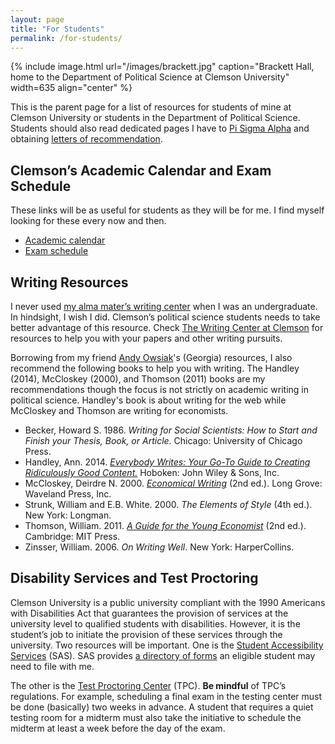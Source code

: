 ```yaml
---
layout: page
title: "For Students"
permalink: /for-students/
---
```


{% include image.html url="/images/brackett.jpg" caption="Brackett Hall, home to the Department of Political Science at Clemson University" width=635 align="center" %}

This is the parent page for a list of resources for students of mine at Clemson University or students in the Department of Political Science. Students should also read dedicated pages I have to [Pi Sigma Alpha](/for-students/pi-sigma-alpha/) and obtaining [letters of recommendation](/for-students/letters-of-recommendation/).

## Clemson’s Academic Calendar and Exam Schedule

These links will be as useful for students as they will be for me. I find myself looking for these every now and then.

- [Academic calendar](http://www.registrar.clemson.edu/html/acad_cal.htm)
- [Exam schedule](http://www.registrar.clemson.edu/html/examSched.htm)

## Writing Resources

I never used [my alma mater’s writing center](https://cstw.osu.edu/writing-center) when I was an undergraduate. In hindsight, I wish I did. Clemson’s political science students needs to take better advantage of this resource. Check [The Writing Center at Clemson](http://www.clemson.edu/centers-institutes/writing/) for resources to help you with your papers and other writing pursuits.

Borrowing from my friend [Andy Owsiak](http://www.andrewowsiak.org/for-students.html)'s (Georgia) resources, I also recommend the following books to help you with writing. The Handley (2014), McCloskey (2000), and Thomson (2011) books are my recommendations though the focus is not strictly on academic writing in political science. Handley's book is about writing for the web while McCloskey and Thomson are writing for economists.

- Becker, Howard S. 1986. *Writing for Social Scientists: How to Start and Finish your Thesis, Book, or Article*. Chicago: University of Chicago Press.
- Handley, Ann. 2014. [*Everybody Writes: Your Go-To Guide to Creating Ridiculously Good Content.*](http://www.amazon.com/Everybody-Writes-Go-Creating-Ridiculously/dp/1118905555/ref=tmm_hrd_swatch_0?_encoding=UTF8&qid=&sr=) Hoboken: John Wiley & Sons, Inc.
- McCloskey, Deirdre N. 2000. [*Economical Writing*](http://www.amazon.com/Economical-Writing-Deirdre-McCloskey/dp/1577660633/ref=sr_1_1?s=books&ie=UTF8&qid=1453924888&sr=1-1&keywords=deirdre+mccloskey+writing) (2nd ed.). Long Grove: Waveland Press, Inc.
- Strunk, William and E.B. White. 2000. *The Elements of Style* (4th ed.). New York: Longman.
- Thomson, William. 2011. [*A Guide for the Young Economist*](http://www.amazon.com/Guide-Young-Economist-William-Thomson/dp/026251589X/ref=sr_1_1?s=books&ie=UTF8&qid=1453924915&sr=1-1&keywords=a+guide+for+the+young+economist) (2nd ed.). Cambridge: MIT Press.
- Zinsser, William. 2006. *On Writing Well*. New York: HarperCollins.

## Disability Services and Test Proctoring

Clemson University is a public university compliant with the 1990 Americans with Disabilities Act that guarantees the provision of services at the university level to qualified students with disabilities. However, it is the student’s job to initiate the provision of these services through the university. Two resources will be important. One is the [Student Accessibility Services](https://www.clemson.edu/academics/studentaccess/) (SAS). SAS provides [a directory of forms](https://www.clemson.edu/academics/studentaccess/student-resources.html) an eligible student may need to file with me.

The other is the [Test Proctoring Center](https://www.clemson.edu/academics/studentaccess/test-center.html) (TPC). **Be mindful** of TPC’s regulations. For example, scheduling a final exam in the testing center must be done (basically) two weeks in advance. A student that requires a quiet testing room for a midterm must also take the initiative to schedule the midterm at least a week before the day of the exam.
